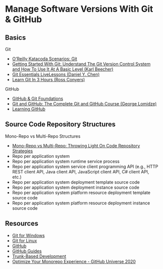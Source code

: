 # Manage Software Versions With Git & GitHub

## Basics

Git

* [O’Reilly Katacoda Scenarios: Git](https://www.katacoda.com/courses/git)
* [Getting Started With Git: Understand The Git Version Control System and How To Use It At A Basic Level (Karl Beecher)](https://learning.oreilly.com/videos/getting-started-with/9781484263532/)
* [Git Essentials LiveLessons (Daniel Y. Chen)](https://learning.oreilly.com/videos/git-essentials-livelessons/9780134655284)
* [Learn Git In 3 Hours (Ross Conyers)](https://learning.oreilly.com/videos/learn-git-in/9781789348231)

GitHub

* [GitHub & Git Foundations](https://www.youtube.com/playlist?list=PL0lo9MOBetEHhfG9vJzVCTiDYcbhAiEqL)
* [Git and GitHub: The Complete Git and GitHub Course (George Lomidze)](https://learning.oreilly.com/videos/learn-git-in/9781789348231)
* [Learning GitHub](https://learning.oreilly.com/videos/learning-github/9781771374835)

## Source Code Repository Structures

Mono-Repo vs Multi-Repo Structures
* [Mono-Repo vs Multi-Repo: Throwing Light On Code Repository Strategies](https://geekflare.com/code-repository-strategies/)
* Repo per application system
* Repo per application system runtime service process
* Repo per application system service client programming API (e.g., HTTP REST client API, Java client API, JavaScript client API, C# client API, etc.)
* Repo per application system deployment template source code
* Repo per application system deployment instance source code
* Repo per application system platform resource deployment template source code
* Repo per application system platform resource deployment instance source code


## Resources

* [Git for Windows](https://git-scm.com/downloads)
* [Git for Linux](https://git-scm.com/downloads)
* [GitHub](https://github.com)
* [GitHub Guides](https://guides.github.com/)
* [Trunk-Based Development](https://trunkbaseddevelopment.com/)
* [Optimize Your Monorepo Experience - GitHub Universe 2020](https://youtu.be/RcqLV1lU408)